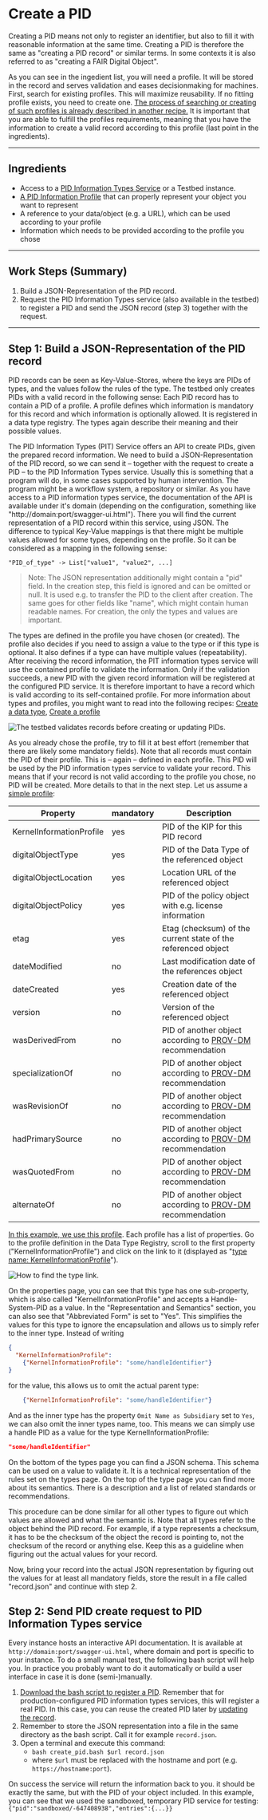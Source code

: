 # Create a PID

Creating a PID means not only to register an identifier, but also to fill it with reasonable information at the same time. Creating a PID is therefore the same as "creating a PID record" or similar terms. In some contexts it is also referred to as "creating a FAIR Digital Object".

As you can see in the ingedient list, you will need a profile. It will be stored in the record and serves validation and eases decisionmaking for machines. First, search for existing profiles. This will maximize reusability. If no fitting profile exists, you need to create one. [The process of searching or creating of such profiles is already described in another recipe.](../kip_intro.md) It is important that you are able to fulfill the profiles requirements, meaning that you have the information to create a valid record according to this profile (last point in the ingredients).

---

## Ingredients

- Access to a [PID Information Types Service]((../appendix/appendix_pit.md)) or a Testbed instance.
- [A PID Information Profile](../kip_intro.md) that can properly represent your object you want to represent
- A reference to your data/object (e.g. a URL), which can be used according to your profile
- Information which needs to be provided according to the profile you chose

---

## Work Steps (Summary)

1. Build a JSON-Representation of the PID record.
2. Request the PID Information Types service (also available in the testbed) to register a PID and send the JSON record (step 3) together with the request.

---

## Step 1: Build a JSON-Representation of the PID record

PID records can be seen as Key-Value-Stores, where the keys are PIDs of types, and the values follow the rules of the type. The testbed only creates PIDs with a valid record in the following sense: Each PID record has to contain a PID of a profile. A profile defines which information is mandatory for this record and which information is optionally allowed. It is registered in a data type registry. The types again describe their meaning and their possible values.

The PID Information Types (PIT) Service offers an API to create PIDs, given the prepared record information. We need to build a JSON-Representation of the PID record, so we can send it – together with the request to create a PID – to the PID Information Types service. Usually this is something that a program will do, in some cases supported by human intervention. The program might be a workflow system, a repository or similar. As you have access to a PID information types service, the documentation of the API is available under it's domain (depending on the configuration, something like "http://domain:port/swagger-ui.html"). There you will find the current representation of a PID record within this service, using JSON. The difference to typical Key-Value mappings is that there might be multiple values allowed for some types, depending on the profile. So it can be considered as a mapping in the following sense:

```text
"PID_of_type" -> List["value1", "value2", ...]
```

> Note: The JSON representation additionally might contain a "pid" field. In the creation step, this field is ignored and can be omitted or null. It is used e.g. to transfer the PID to the client after creation. The same goes for other fields like "name", which might contain human readable names. For creation, the only the types and values are important.

The types are defined in the profile you have chosen (or created). The profile also decides if you need to assign a value to the type or if this type is optional. It also defines if a type can have multiple values (repeatability). After receiving the record information, the PIT information types service will use the contained profile to validate the information. Only if the validation succeeds, a new PID with the given record information will be registered at the configured PID service. It is therefore important to have a record which is valid according to its self-contained profile. For more information about types and profiles, you might want to read into the following recipes: [Create a data type](../datatypes_intro.md), [Create a profile](../kip_intro.md)

![The testbed validates records before creating or updating PIDs.](../images/testbed_create_update.png)

As you already chose the profile, try to fill it at best effort (remember that there are likely some mandatory fields). Note that all records must contain the PID of their profile. This is – again – defined in each profile. This PID will be used by the PID information types service to validate your record. This means that if your record is not valid according to the profile you chose, no PID will be created. More details to that in the next step. Let us assume a [simple profile](http://dtr-test.pidconsortium.net/#objects/21.T11148/0c5636e4d82b88f86132):

| Property                 | mandatory | Description                                                  |
| ------------------------ | --------- | ------------------------------------------------------------ |
| KernelInformationProfile | yes       | PID of the KIP for this PID record                           |
| digitalObjectType        | yes       | PID of the Data Type of the referenced object                |
| digitalObjectLocation    | yes       | Location URL of the referenced object                        |
| digitalObjectPolicy      | yes       | PID of the policy object with e.g. license information       |
| etag                     | yes       | Etag (checksum) of the current state of the referenced object|
| dateModified             | no        | Last modification date of the references object              |
| dateCreated              | yes       | Creation date of the referenced object                       |
| version                  | no        | Version of the referenced object                             |
| wasDerivedFrom           | no        | PID of another object according to [PROV-DM] recommendation  |
| specializationOf         | no        | PID of another object according to [PROV-DM] recommendation  |
| wasRevisionOf            | no        | PID of another object according to [PROV-DM] recommendation  |
| hadPrimarySource         | no        | PID of another object according to [PROV-DM] recommendation  |
| wasQuotedFrom            | no        | PID of another object according to [PROV-DM] recommendation  |
| alternateOf              | no        | PID of another object according to [PROV-DM] recommendation  |

[PROV-DM]: https://www.w3.org/TR/2013/REC-prov-dm-20130430/

[In this example, we use this profile](http://dtr-test.pidconsortium.net/#objects/21.T11148/0c5636e4d82b88f86132). Each profile has a list of properties. Go to the profile definition in the Data Type Registry, scroll to the first property ("KernelInformationProfile") and click on the link to it (displayed as "[type name: KernelInformationProfile](http://dtr-test.pidconsortium.net/#objects/21.T11148/076759916209e5d62bd5)").

![How to find the type link.](../images/click_type_link.png)

On the properties page, you can see that this type has one sub-property, which is also called "KernelInformationProfile" and accepts a Handle-System-PID as a value. In the "Representation and Semantics" section, you can also see that "Abbreviated Form" is set to "Yes". This simplifies the values for this type to ignore the encapsulation and allows us to simply refer to the inner type. Instead of writing

```json
{
  "KernelInformationProfile":
    {"KernelInformationProfile": "some/handleIdentifier"}
}
```

for the value, this allows us to omit the actual parent type:

```json
    {"KernelInformationProfile": "some/handleIdentifier"}
```

And as the inner type has the property `Omit Name as Subsidiary` set to `Yes`, we can also omit the inner types name, too. This means we can simply use a handle PID as a value for the type KernelInformationProfile:

```json
"some/handleIdentifier"
```

On the bottom of the types page you can find a JSON schema. This schema can be used on a value to validate it. It is a technical representation of the rules set on the types page. On the top of the type page you can find more about its semantics. There is a description and a list of related standards or recommendations.

This procedure can be done similar for all other types to figure out which values are allowed and what the semantic is. Note that all types refer to the object behind the PID record. For example, if a type represents a checksum, it has to be the checksum of the object the record is pointing to, not the checksum of the record or anything else. Keep this as a guideline when figuring out the actual values for your record.

Now, bring your record into the actual JSON representation by figuring out the values for at least all mandatory fields, store the result in a file called "record.json" and continue with step 2.

## Step 2: Send PID create request to PID Information Types service

Every instance hosts an interactive API documentation. It is available at `http://domain:port/swagger-ui.html`, where domain and port is specific to your instance. To do a small manual test, the following bash script will help you. In practice you probably want to do it automatically or build a user interface in case it is done (semi-)manually.

1. [Download the bash script to register a PID](./create_pid.bash). Remember that for production-configured PID information types services, this will register a real PID. In this case, you can reuse the created PID later by [updating the record](./update.md).
2. Remember to store the JSON representation into a file in the same directory as the bash script. Call it for example `record.json`.
3. Open a terminal and execute this command:
    - `bash create_pid.bash $url record.json`
    - where `$url` must be replaced with the hostname and port (e.g. `https://hostname:port`).

On success the service will return the information back to you. it should be exactly the same, but with the PID of your object included. In this example, you can see that we used the sandboxed, temporary PID service for testing: `{"pid":"sandboxed/-647408938","entries":{...}}`
